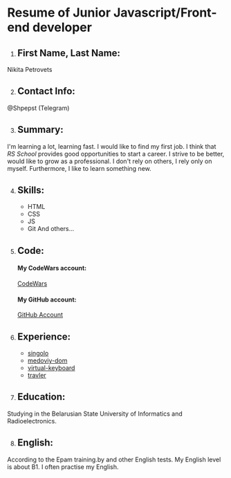 # Resume of Junior Javascript/Front-end developer


1. ## First Name, Last Name: 
Nikita Petrovets

2. ## Contact Info: 
@Shpepst (Telegram)

3. ## Summary: 
I'm learning a lot, learning fast. I would like to find my first job. I think that *RS School* provides good opportunities to start a career. I strive to be better, would like to grow as a professional. I don't rely on others, I rely only on myself. Furthermore, I like to learn something new.

4. ## Skills: 
    - HTML 
    - CSS 
    - JS 
    - Git 
    And others...

 5. ## Code:
	#### My CodeWars account:
    [CodeWars](https://www.codewars.com/users/stengof)

	#### My GitHub account:
    [GitHub Account](https://github.com/stengof)
		
6. ## Experience:

	- [singolo](https://github.com/stengof/singolo)
	- [medoviy-dom](https://github.com/stengof/medoviy-dom)
	- [virtual-keyboard](https://github.com/stengof/virtual-keyboard/)
	- [travler](https://github.com/stengof/travler)

7. ## Education: 
Studying in the Belarusian State University of Informatics and Radioelectronics.

8. ## English: 
According to the Epam training.by and other English tests. My English level is about B1. I often practise my English.
